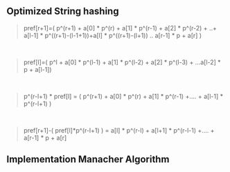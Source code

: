 ## Optimized  String hashing

> pref[r+1]=( p^(r+1) + a[0] * p^(r) + a[1] * p^(r-1) + a[2] * p^(r-2) + ..+ a[l-1]  * p^((r+1)-(l-1+1))+a[l] * p^((r+1)-(l+1))  .. a[r-1] * p + a[r] )

<br>

>pref[l]=( p^l + a[0] * p^(l-1) + a[1] * p^(l-2) + a[2] * p^(l-3) + ...a[l-2] * p +  a[l-1])

<br>

>p^(r-l+1) * pref[l] = ( p^(r+1) + a[0] * p^(r) + a[1] * p^(r-1) +.... + a[l-1] * p^(r-l+1) )

<br>

> pref[r+1]-( pref[l]*p^(r-l+1) ) = a[l] * p^(r-l) + a[l+1] * p^(r-l-1) +.... + a[r-1] * p + a[r]


## Implementation Manacher Algorithm